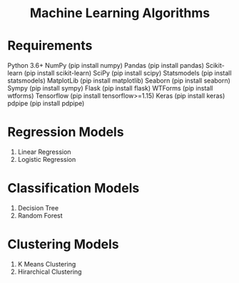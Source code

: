 <h1 align="center">Machine Learning Algorithms</h1>

# Requirements
 Python 3.6+
 NumPy (pip install numpy)
 Pandas (pip install pandas)
 Scikit-learn (pip install scikit-learn)
 SciPy (pip install scipy)
 Statsmodels (pip install statsmodels)
 MatplotLib (pip install matplotlib)
 Seaborn (pip install seaborn)
 Sympy (pip install sympy)
 Flask (pip install flask)
 WTForms (pip install wtforms)
 Tensorflow (pip install tensorflow>=1.15)
 Keras (pip install keras)
 pdpipe (pip install pdpipe)

# Regression Models
1. Linear Regression
2. Logistic Regression

# Classification Models
1. Decision Tree
2. Random Forest

# Clustering Models
1. K Means Clustering
2. Hirarchical Clustering

